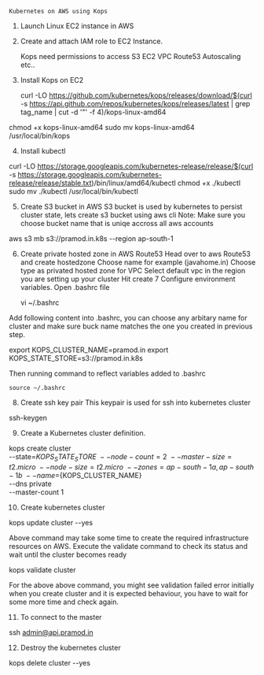     Kubernetes on AWS using Kops

1. Launch Linux EC2 instance in AWS

2. Create and attach IAM role to EC2 Instance.

   Kops need permissions to access
	S3
	EC2
	VPC
	Route53
	Autoscaling
	etc..

3. Install Kops on EC2

    curl -LO https://github.com/kubernetes/kops/releases/download/$(curl -s  https://api.github.com/repos/kubernetes/kops/releases/latest | grep tag_name | cut -d '"' -f 4)/kops-linux-amd64

 chmod +x kops-linux-amd64
 sudo mv kops-linux-amd64 /usr/local/bin/kops

4. Install kubectl

 curl -LO https://storage.googleapis.com/kubernetes-release/release/$(curl -s https://storage.googleapis.com/kubernetes-release/release/stable.txt)/bin/linux/amd64/kubectl
 chmod +x ./kubectl
 sudo mv ./kubectl /usr/local/bin/kubectl

5. Create S3 bucket in AWS
   S3 bucket is used by kubernetes to persist cluster state, lets create s3 bucket using aws cli Note: Make sure you choose bucket name that is uniqe accross all aws accounts

  aws s3 mb s3://pramod.in.k8s --region ap-south-1

6. Create private hosted zone in AWS Route53
   Head over to aws Route53 and create hostedzone
   Choose name for example (javahome.in)
   Choose type as privated hosted zone for VPC
   Select default vpc in the region you are setting up your cluster
   Hit create
7 Configure environment variables.
   Open .bashrc file

	vi ~/.bashrc

  Add following content into .bashrc, you can choose any arbitary name for cluster and make sure buck name matches the one you created in previous step.

   export KOPS_CLUSTER_NAME=pramod.in
   export KOPS_STATE_STORE=s3://pramod.in.k8s

 Then running command to reflect variables added to .bashrc

	source ~/.bashrc

8. Create ssh key pair
  This keypair is used for ssh into kubernetes cluster

  ssh-keygen
  
9. Create a Kubernetes cluster definition.
  
  kops create cluster \
  --state=${KOPS_STATE_STORE} \
  --node-count=2 \
  --master-size=t2.micro \
  --node-size=t2.micro \
  --zones=ap-south-1a,ap-south-1b \
  --name=${KOPS_CLUSTER_NAME} \
  --dns private \
  --master-count 1

10. Create kubernetes cluster

 kops update cluster --yes

  Above command may take some time to create the required infrastructure resources on AWS. Execute the validate command to check its status and wait until the cluster becomes ready

   kops validate cluster

  For the above above command, you might see validation failed error initially when you create cluster and it is expected behaviour, you have to wait for some more time and check again.

11. To connect to the master

   ssh admin@api.pramod.in

12. Destroy the kubernetes cluster

   kops delete cluster  --yes

